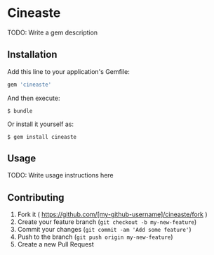 # Cineaste

TODO: Write a gem description

## Installation

Add this line to your application's Gemfile:

```ruby
gem 'cineaste'
```

And then execute:

    $ bundle

Or install it yourself as:

    $ gem install cineaste

## Usage

TODO: Write usage instructions here

## Contributing

1. Fork it ( https://github.com/[my-github-username]/cineaste/fork )
2. Create your feature branch (`git checkout -b my-new-feature`)
3. Commit your changes (`git commit -am 'Add some feature'`)
4. Push to the branch (`git push origin my-new-feature`)
5. Create a new Pull Request
